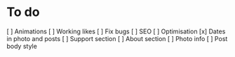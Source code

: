 # To do
[ ] Animations
[ ] Working likes
[ ] Fix bugs
[ ] SEO
[ ] Optimisation
[x] Dates in photo and posts
[ ] Support section
[ ] About section
[ ] Photo info
[ ] Post body style